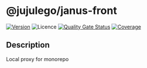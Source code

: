 # @jujulego/janus-front
[![Version](https://img.shields.io/npm/v/@jujulego/janus-front)](https://www.npmjs.com/package/@jujulego/janus-front)
![Licence](https://img.shields.io/github/license/jujulego/janus)
[![Quality Gate Status](https://sonarcloud.io/api/project_badges/measure?project=jujulego_janus-front&metric=alert_status)](https://sonarcloud.io/dashboard?id=jujulego_janus-front)
[![Coverage](https://sonarcloud.io/api/project_badges/measure?project=jujulego_janus-front&metric=coverage)](https://sonarcloud.io/dashboard?id=jujulego_janus-front)

## Description
Local proxy for monorepo
